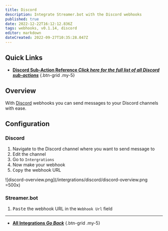 ```yaml
---
title: Discord
description: Integrate Streamer.bot with the Discord webhooks
published: true
date: 2022-12-22T16:12:12.836Z
tags: webhooks, v0.1.14, discord
editor: markdown
dateCreated: 2022-09-27T10:35:28.047Z
---
```


## Quick Links
- [<i class="mdi mdi-lightning-bolt-outline text--discord"></i> **Discord Sub-Action Reference *Click here for the full list of all Discord sub-actions***](/en/Sub-Actions/Discord)
{.btn-grid .my-5}

## Overview
With [Discord](https://discord.com) webhooks you can send messages to your Discord channels with ease.

## Configuration
### Discord
1. Navigate to the Discord channel where you want to send message to
2. Edit the channel
3. Go to `Intergrations`
4. Now make your webhook
5. <kbd><i class="mdi mdi-content-copy"></i> Copy</kbd> the webhook URL

![discord-overview.png](/intergrations/discord/discord-overview.png =500x)

### Streamer.bot
1. <kbd><i class="mdi mdi-content-paste"></i> Paste</kbd> the webhook URL in the `Webhook Url` field

---

- [<i class="mdi mdi-chevron-left"></i> **All Integrations *Go Back***](/en/Integrations)
{.btn-grid .my-5}